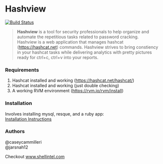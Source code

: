 # Hashview

[![Build Status](https://travis-ci.com/hashview/hashview.svg?token=Pu6CSkAzTNcHqXCP8iKM&branch=dev)](https://travis-ci.com/hashview/hashview)

>**Hashview** is a tool for security professionals to help organize and automate the repetitious tasks related to password cracking. Hashview is a web application that manages hashcat (https://hashcat.net) commands. Hashview strives to bring constiency in your hashcat tasks while delivering analytics with pretty pictures ready for ctrl+c, ctrl+v into your reports.

### Requirements
1) Hashcat installed and working (https://hashcat.net/hashcat/)
2) Hashcat installed and working (just double checking)
3) A working RVM environment (https://rvm.io/rvm/install)

### Installation

Involves installing mysql, resque, and a ruby app:  
[Installation Instructions](https://github.com/hashview/hashview/wiki/Install)

### Authors
@caseycammilleri  
@jarsnah12  

Checkout www.shellintel.com
